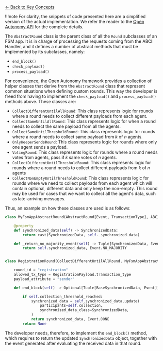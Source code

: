 [← Back to Key Concepts](./index.md)

!!!note
    For clarity, the snippets of code presented here are a simplified version of the actual
    implementation. We refer the reader to the [Open Autonomy API](https://docs.autonolas.network/) for the complete details.

The `AbstractRound` class is the parent class of all the `Round` subclasses of an FSM app. It is in charge of processing the requests coming from the ABCI Handler, and it defines a number of abstract methods that must be implemented by its subclasses, namely:
  - `end_block()`
  - `check_payload()`
  - `process_payload()`

For convenience, the Open Autonomy framework provides a collection of helper classes that derive from the `AbstractRound` class that represent common situations when defining custom rounds. This way the developer is freed from having to implement the `check_payload()` and `process_payload()` methods above. These classes are:

  - `CollectDifferentUntilAllRound`: This class represents logic for rounds where a round needs to collect different payloads from each agent.
  - `CollectSameUntilAllRound`:     This class represents logic for when a round needs to collect the same payload from all the agents.
  - `CollectSameUntilThresholdRound`:     This class represents logic for rounds where a round needs to collect same payload from $k$ of $n$ agents.
  - `OnlyKeeperSendsRound`: This class represents logic for rounds where only one agent sends a payload.
  - `VotingRound`: This class represents logic for rounds where a round needs votes from agents, pass if $k$ same votes of $n$ agents.
  - `CollectDifferentUntilThresholdRound`: This class represents logic for rounds where a round needs to collect different payloads from $k$ of $n$ agents
  - `CollectNonEmptyUntilThresholdRound`:     This class represents logic for rounds where we need to collect payloads from each agent which will contain optional, different data and only keep the non-empty. This round may be used for cases that we want to collect all the agent's data, such as late-arriving messages.


Thus, an example on how these classes are used is as follows:


```python
class MyFsmAppAbstractRound(AbstractRound[Event, TransactionType], ABC):

    @property
    def synchronized_data(self) -> SynchronizedData:
        return cast(SynchronizedData, self._synchronized_data)

    def _return_no_majority_event(self) -> Tuple[SynchronizedData, Event]:
        return self.synchronized_data, Event.NO_MAJORITY


class RegistrationRound(CollectDifferentUntilAllRound, MyFsmAppAbstractRound):

    round_id = "registration"
    allowed_tx_type = RegistrationPayload.transaction_type
    payload_attribute = "sender"

    def end_block(self) -> Optional[Tuple[BaseSynchronizedData, Event]]:

        if self.collection_threshold_reached:
            synchronized_data = self.synchronized_data.update(
                participants=self.collection,
                synchronized_data_class=SynchronizedData,
            )
            return synchronized_data, Event.DONE
        return None
```

The developer needs, therefore, to implement the `end_block()` method, which requires to return the updated `SynchronizedData` object, together with the event generated after evaluating the received data in that round.
